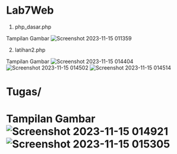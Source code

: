 # Lab7Web
1. php_dasar.php
   
Tampilan Gambar
   ![Screenshot 2023-11-15 011359](https://github.com/Hafizfaturrohman/Lab7Web/assets/115616365/0b1a2625-0334-4644-a9eb-f318cffb2e89)

2. latihan2.php

Tampilan Gambar
   ![Screenshot 2023-11-15 014404](https://github.com/Hafizfaturrohman/Lab7Web/assets/115616365/cf95e30d-fe21-4ee1-8378-2354d143f13c)
   ![Screenshot 2023-11-15 014502](https://github.com/Hafizfaturrohman/Lab7Web/assets/115616365/9ee8f7b0-be71-41b3-9726-286983da9d1a)
   ![Screenshot 2023-11-15 014514](https://github.com/Hafizfaturrohman/Lab7Web/assets/115616365/86dc0d39-2943-416f-b4a2-fa0d1230160c)

<h1>Tugas/<h1>

Tampilan Gambar 
![Screenshot 2023-11-15 014921](https://github.com/Hafizfaturrohman/Lab7Web/assets/115616365/bbd2c12a-dbf7-4377-9bef-7dd539567494)
![Screenshot 2023-11-15 015305](https://github.com/Hafizfaturrohman/Lab7Web/assets/115616365/251334e6-636b-4cca-a869-9a4553a2bd40)
